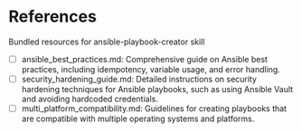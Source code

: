 # References

Bundled resources for ansible-playbook-creator skill

- [ ] ansible_best_practices.md: Comprehensive guide on Ansible best practices, including idempotency, variable usage, and error handling.
- [ ] security_hardening_guide.md: Detailed instructions on security hardening techniques for Ansible playbooks, such as using Ansible Vault and avoiding hardcoded credentials.
- [ ] multi_platform_compatibility.md: Guidelines for creating playbooks that are compatible with multiple operating systems and platforms.
